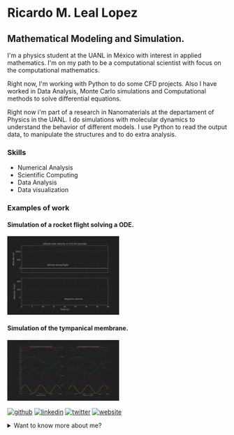 # Ricardo M. Leal Lopez
## Mathematical Modeling and Simulation.

I'm a physics student at the UANL in México with interest in applied mathematics. I'm on my path to be a computational scientist with focus on the computational mathematics. 

Right now, I'm working with Python to do some CFD projects. Also I have worked in Data Analysis, Monte Carlo simulations and Computational methods to solve differential equations. 

Right now i'm part of a research in Nanomaterials at the departament of Physics in the UANL. I do simulations with molecular dynamics to understand the behavior of different models. I use Python to read the output data, to manipulate the structures and to do extra analysis. 

### Skills
* Numerical Analysis
* Scientific Computing
* Data Analysis
* Data visualization

### Examples of work

#### Simulation of a rocket flight solving a ODE.
<img src='https://github.com/ricardoleal20/ricardoleal20/blob/main/example1.gif' width='256' />

#### Simulation of the tympanical membrane.
<img src='https://github.com/ricardoleal20/ricardoleal20/blob/main/example2.gif' width='256' />

[<img src='https://cdn.jsdelivr.net/npm/simple-icons@3.0.1/icons/github.svg' alt='github' height='40'>](https://github.com/ricardoleal20)  [<img src='https://cdn.jsdelivr.net/npm/simple-icons@3.0.1/icons/linkedin.svg' alt='linkedin' height='40'>](https://www.linkedin.com/in/ricardoleal20/)  [<img src='https://cdn.jsdelivr.net/npm/simple-icons@3.0.1/icons/twitter.svg' alt='twitter' height='40'>](https://twitter.com/ricardo_leal420)  [<img src='https://cdn.jsdelivr.net/npm/simple-icons@3.0.1/icons/icloud.svg' alt='website' height='40'>](https://ricardoleal20.github.io/Blog/)  


<details>
<summary>
  Want to know more about me?
</summary>

During my university studies, i learn how to code with FORTRAN and Python to solve scientific problems. I use FORTRAN in the courses Programming and Computational Physics. I learn how to use Python by my own to use it in Computational Nanotechnology with Aplications and Mathematical Methods for Physics. I fell in love with Python and know it's my favorite programming language, but also I'm learning Matlab and Julia.

I'm aspiring to study a graduate degree in Scientific Computing or Computational Applied Mathematics. I love programming and I love solving problems difficult to solve by hand.
I love the oportunity to simulate several real world problems, it's my passion and i can't wait to learn more and be an expert in that topics. I hope that in the future, i can use all my knowledge to help the society to be better.

[![Ricardo GitHub stats](https://github-readme-stats.vercel.app/api?username=ricardoleal20&theme=onedark&show_icons=true)](https://github.com/anuraghazra/github-readme-stats)

</details>
